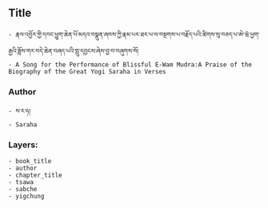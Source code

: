 ## Title
	- རྣལ་འབྱོར་གྱི་དབང་ཕྱུག་ཆེན་པོ་མདའ་བསྣུན་ཞབས་ཀྱི་རྣམ་པར་ཐར་པ་ལ་བསྔགས་པ་བརྗོད་པའི་ཚིགས་སུ་བཅད་པ་ཨེ་ཝཾ་ཕྱག་རྒྱའི་ཟློས་གར་བདེ་ཆེན་བཞད་པའི་གླུ་དབྱངས་ཞེས་བྱ་བ་བཞུགས་སོ།
	- A Song for the Performance of Blissful E-Wam Mudra:A Praise of the Biography of the Great Yogi Saraha in Verses

### Author
	- ས་ར་ཧ།
	- Saraha

### Layers:
	- book_title
	- author
	- chapter_title
	- tsawa
	- sabche
	- yigchung
